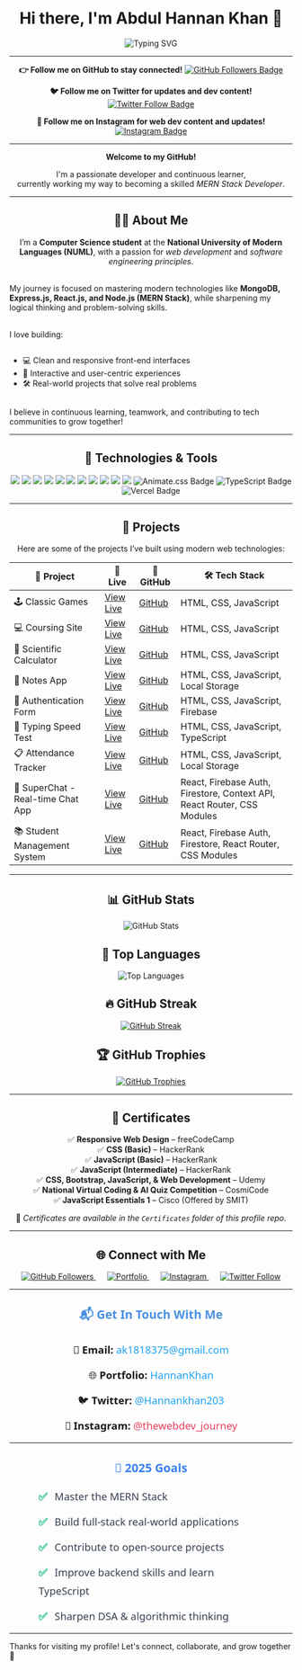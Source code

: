 <!-- Main Heading -->
<h1 align="center">Hi there, I'm Abdul Hannan Khan 👋</h1>

<p align="center">
  <img src="https://readme-typing-svg.demolab.com?font=Fira+Code&size=22&pause=1000&center=true&vCenter=true&width=435&lines=Welcome+to+my+GitHub!;I'm+a+Frontend+Developer.;Learning+MERN+Stack+Development.;A+JavaScript+Enthusiast." alt="Typing SVG" />
</p>

---

<!-- GitHub Follow -->
<p align="center">
<strong>👉 Follow me on GitHub to stay connected!</strong>
  <a href="https://github.com/Hannankhan203" target="_blank">
    <img src="https://img.shields.io/github/followers/Hannankhan203?label=Follow&style=social" alt="GitHub Followers Badge" />
  </a>
</p>

<!-- [![LinkedIn](https://img.shields.io/badge/LinkedIn-Follow-blue?logo=linkedin&style=social)](https://www.linkedin.com/in/abdul-hannan-khan-bab1a7361/) -->

<!-- Twitter Follow -->
<p align="center">
  <strong>🐦 Follow me on Twitter for updates and dev content!</strong>
  <a href="https://x.com/Hannankhan203" target="_blank">
    <img src="https://img.shields.io/twitter/follow/Hannankhan203?style=social" alt="Twitter Follow Badge" />
  </a>
</p>

<!-- Instagram Follow -->
<p align="center">
<strong>📸 Follow me on Instagram for web dev content and updates!</strong>
  <a href="https://www.instagram.com/thewebdev_journey/" target="_blank">
    <img src="https://img.shields.io/badge/Follow@thewebdev__journey-E4405F?style=for-the-badge&logo=instagram&logoColor=white" alt="Instagram Badge" />
  </a>
</p>

---

<!-- Introduction -->
<p align="center">
  <strong>Welcome to my GitHub!</strong>
</p>

<p align="center">
  I'm a passionate developer and continuous learner,<br>
  currently working my way to becoming a skilled <em>MERN Stack Developer</em>.
</p>

---

<!-- About Section -->
<h2 align="center">👨‍💻 About Me</h2>

<!-- About Me -->
<p align="center">
  I’m a <strong>Computer Science student</strong> at the <strong>National University of Modern Languages (NUML)</strong>, with a passion for <em>web development</em> and <em>software engineering principles</em>.<br><br>
  
  My journey is focused on mastering modern technologies like <strong>MongoDB, Express.js, React.js, and Node.js (MERN Stack)</strong>, while sharpening my logical thinking and problem-solving skills.<br><br>
  
  I love building:<br>
  <ul style="display: inline-block; text-align: left;">
    <li>💻 Clean and responsive front-end interfaces</li>
    <li>🎯 Interactive and user-centric experiences</li>
    <li>🛠️ Real-world projects that solve real problems</li>
  </ul><br>
  
  I believe in continuous learning, teamwork, and contributing to tech communities to grow together!
</p>

---

<!-- Technologies and Tools -->
<h2 align="center">🔧 Technologies & Tools</h2>

<!-- Technologies and Tools Badges -->
<p align="center">
  <img src="https://img.shields.io/badge/JavaScript-F7DF1E?style=for-the-badge&logo=javascript&logoColor=black" />
  <img src="https://img.shields.io/badge/HTML5-E34F26?style=for-the-badge&logo=html5&logoColor=white" />
  <img src="https://img.shields.io/badge/CSS3-1572B6?style=for-the-badge&logo=css3&logoColor=white" />
  <img src="https://img.shields.io/badge/React-20232A?style=for-the-badge&logo=react&logoColor=61DAFB" />
  <img src="https://img.shields.io/badge/Bootstrap-7952B3?style=for-the-badge&logo=bootstrap&logoColor=white" />
  <img src="https://img.shields.io/badge/Git-F05032?style=for-the-badge&logo=git&logoColor=white" />
  <img src="https://img.shields.io/badge/GitHub-181717?style=for-the-badge&logo=github&logoColor=white" />
  <img src="https://img.shields.io/badge/VS%20Code-007ACC?style=for-the-badge&logo=visualstudiocode&logoColor=white" />
  <img src="https://img.shields.io/badge/Netlify-00C7B7?style=for-the-badge&logo=netlify&logoColor=white" />
  <img src="https://img.shields.io/badge/Firebase-FFCA28?style=for-the-badge&logo=firebase&logoColor=black" />
  <img src="https://img.shields.io/badge/GSAP-88CE02?style=for-the-badge&logo=greensock&logoColor=white" />
  <img src="https://img.shields.io/badge/Animate.css-FF69B4?style=for-the-badge&logo=css3&logoColor=white" alt="Animate.css Badge" />
  <img src="https://img.shields.io/badge/TypeScript-3178C6?style=for-the-badge&logo=typescript&logoColor=white" alt="TypeScript Badge" />
  <img src="https://img.shields.io/badge/Vercel-000000?style=for-the-badge&logo=vercel&logoColor=white" alt="Vercel Badge" />
</p>

<!-- ![Node.js](https://img.shields.io/badge/-Node.js-339933?logo=node.js&logoColor=fff) -->
<!-- [![Bitbucket](https://img.shields.io/badge/Bitbucket-Visit-0052CC?logo=bitbucket&logoColor=white)](https://bitbucket.org/yourusername/) -->

---

<!-- Projects Section -->
<h2 align="center">📘 Projects</h2>

<!-- Projects Table -->
<p align="center">
  Here are some of the projects I’ve built using modern web technologies:
</p>

<div align="center">

<table>
  <thead>
    <tr>
      <th>📌 Project</th>
      <th>🔗 Live</th>
      <th>📁 GitHub</th>
      <th>🛠️ Tech Stack</th>
    </tr>
  </thead>
  <tbody>
    <tr>
      <td>🕹️ Classic Games</td>
      <td><a href="https://hannankhan203.github.io/Classic-Games/" target="_blank">View Live</a></td>
      <td><a href="https://github.com/Hannankhan203/Games" target="_blank">GitHub</a></td>
      <td>HTML, CSS, JavaScript</td>
    </tr>
    <tr>
      <td>💻 Coursing Site</td>
      <td><a href="https://hannankhan203.github.io/Coursing-Site/" target="_blank">View Live</a></td>
      <td><a href="https://github.com/Hannankhan203/Coursing-Site" target="_blank">GitHub</a></td>
      <td>HTML, CSS, JavaScript</td>
    </tr>
    <tr>
      <td>🧮 Scientific Calculator</td>
      <td><a href="https://hannankhan203.github.io/Scientific-Calculator/" target="_blank">View Live</a></td>
      <td><a href="https://github.com/Hannankhan203/Scientific-Calculator" target="_blank">GitHub</a></td>
      <td>HTML, CSS, JavaScript</td>
    </tr>
    <tr>
      <td>📓 Notes App</td>
      <td><a href="https://hannankhan203.github.io/Notes/" target="_blank">View Live</a></td>
      <td><a href="https://github.com/Hannankhan203/Notes" target="_blank">GitHub</a></td>
      <td>HTML, CSS, JavaScript, Local Storage</td>
    </tr>
    <tr>
      <td>🔐 Authentication Form</td>
      <td><a href="https://authentication-form-203.netlify.app/" target="_blank">View Live</a></td>
      <td><a href="https://github.com/Hannankhan203/Authentication-Form" target="_blank">GitHub</a></td>
      <td>HTML, CSS, JavaScript, Firebase</td>
    </tr>
    <tr>
      <td>🧠 Typing Speed Test</td>
      <td><a href="https://hannankhan203.github.io/Typing-Speed-Test/" target="_blank">View Live</a></td>
      <td><a href="https://github.com/Hannankhan203/Typing-Speed-Test.git" target="_blank">GitHub</a></td>
      <td>HTML, CSS, JavaScript, TypeScript</td>
    </tr>
    <tr>
  <td>📋 Attendance Tracker</td>
  <td><a href="https://hannankhan203.github.io/Attendance-Tracker/" target="_blank">View Live</a></td>
  <td><a href="https://github.com/Hannankhan203/Attendance-Tracker" target="_blank">GitHub</a></td>
  <td>HTML, CSS, JavaScript, Local Storage</td>
  </tr>
  <tr>
  <td>💬 SuperChat - Real-time Chat App</td>
  <td><a href="https://super-chat-gamma.vercel.app/" target="_blank">View Live</a></td>
  <td><a href="https://github.com/Hannankhan203/SuperChat.git" target="_blank">GitHub</a></td>
  <td>React, Firebase Auth, Firestore, Context API, React Router, CSS Modules</td>
</tr>
<tr>
  <td>📚 Student Management System</td>
  <td><a href="https://student-management-system-lilac-zeta.vercel.app/" target="_blank">View Live</a></td>
  <td><a href="https://github.com/Hannankhan203/Student-Management-System" target="_blank">GitHub</a></td>
  <td>React, Firebase Auth, Firestore, React Router, CSS Modules</td>
</tr>
  </tbody>
</table>

</div>

---

<!-- GitHub Stats -->
<h2 align="center">📊 GitHub Stats</h2>

<p align="center">
  <img src="https://github-readme-stats.vercel.app/api?username=Hannankhan203&show_icons=true&theme=radical&hide_border=false&rank_icon=github&include_all_commits=true&custom_title=Hannan's%20GitHub%20Stats" alt="GitHub Stats" />
</p>

<!-- Top Languages -->
<h2 align="center">🧠 Top Languages</h2>

<p align="center">
  <img src="https://github-readme-stats.vercel.app/api/top-langs/?username=Hannankhan203&layout=compact&theme=radical&hide_border=false&langs_count=6" alt="Top Languages" />
</p>

<!-- GitHub Streak -->
<h2 align="center">🔥 GitHub Streak</h2>

<p align="center">
  <a href="https://git.io/streak-stats" target="_blank">
    <img src="https://github-readme-streak-stats.herokuapp.com/?user=Hannankhan203&theme=radical&hide_border=false" alt="GitHub Streak" />
  </a>
</p>

<!-- GitHub Trophies -->
<h2 align="center">🏆 GitHub Trophies</h2>

<p align="center">
  <a href="https://github.com/ryo-ma/github-profile-trophy" target="_blank">
    <img 
      src="https://github-profile-trophy.vercel.app/?username=Hannankhan203&theme=algolia&no-frame=true&margin-w=15&margin-h=15" 
      alt="GitHub Trophies" 
    />
  </a>
</p>

<!-- ![Profile Views](https://komarev.com/ghpvc/?username=Hannankhan203&label=Profile%20views&color=0e75b6&style=flat) -->

---

<!-- Certificates -->
<h2 align="center">🏅 Certificates</h2>

<p align="center">
  ✅ <strong>Responsive Web Design</strong> – freeCodeCamp <br />
  ✅ <strong>CSS (Basic)</strong> – HackerRank <br />
  ✅ <strong>JavaScript (Basic)</strong> – HackerRank <br />
  ✅ <strong>JavaScript (Intermediate)</strong> – HackerRank <br />
  ✅ <strong>CSS, Bootstrap, JavaScript, & Web Development</strong> – Udemy <br />
  ✅ <strong>National Virtual Coding & AI Quiz Competition</strong> – CosmiCode <br />
  ✅ <strong>JavaScript Essentials 1</strong> – Cisco (Offered by SMIT)
</p>

<p align="center">
  📁 <em>Certificates are available in the <code>Certificates</code> folder of this profile repo.</em>
</p>

---

<!-- Connect With Me -->
<h2 align="center">🌐 Connect with Me</h2>

<p align="center" style="margin-top: 1em;">
  <a href="https://github.com/Hannankhan203" target="_blank" style="margin: 0 10px;">
    <img src="https://img.shields.io/github/followers/Hannankhan203?label=GitHub%20Followers&style=flat-square&logo=github&logoColor=white" alt="GitHub Followers" />
  </a>
  <a href="https://hannannkhann.vercel.app/" target="_blank" style="margin: 0 10px;">
    <img src="https://img.shields.io/badge/Portfolio-000000?style=flat-square&logo=firefox&logoColor=white" alt="Portfolio" />
  </a>
  <a href="https://www.instagram.com/thewebdev_journey/" target="_blank" style="margin: 0 10px;">
    <img src="https://img.shields.io/badge/Instagram-E4405F?style=flat-square&logo=instagram&logoColor=white" alt="Instagram" />
  </a>
  <a href="https://x.com/Hannankhan203" target="_blank" style="margin: 0 10px;">
    <img src="https://img.shields.io/twitter/follow/Hannankhan203?style=flat-square&logo=twitter&logoColor=white" alt="Twitter Follow" />
  </a>
</p>

<!-- [![LinkedIn](https://img.shields.io/badge/-LinkedIn-blue?logo=linkedin&logoColor=white)](https://www.linkedin.com/in/abdul-hannan-khan-bab1a7361/) -->

---

<h2 align="center" style="font-weight: 700; color: #4A90E2; margin-bottom: 25px; font-family: 'Segoe UI', Tahoma, Geneva, Verdana, sans-serif;">
  📬 Get In Touch With Me
</h2>

<div style="text-align:center; font-size: 1.15rem; line-height: 1.8; font-family: 'Segoe UI', Tahoma, Geneva, Verdana, sans-serif; max-width: 400px; margin: 0 auto;">
  <p style="margin: 12px 0;">
    📧 <strong>Email:</strong> 
    <a href="mailto:ak1818375@gmail.com" style="color:#1DA1F2; text-decoration:none; transition: color 0.3s ease;" onmouseover="this.style.color='#0d8ddb'" onmouseout="this.style.color='#1DA1F2'">
      ak1818375@gmail.com
    </a>
  </p>
  
  <p style="margin: 12px 0;">
    🌐 <strong>Portfolio:</strong> 
    <a href="https://hannannkhann.vercel.app/" target="_blank" style="color:#1DA1F2; text-decoration:none; transition: color 0.3s ease;" onmouseover="this.style.color='#0d8ddb'" onmouseout="this.style.color='#1DA1F2'">
      HannanKhan
    </a>
  </p>
  
  <p style="margin: 12px 0;">
    🐦 <strong>Twitter:</strong> 
    <a href="https://x.com/Hannankhan203" target="_blank" style="color:#1DA1F2; text-decoration:none; transition: color 0.3s ease;" onmouseover="this.style.color='#0d8ddb'" onmouseout="this.style.color='#1DA1F2'">
      @Hannankhan203
    </a>
  </p>
  
  <p style="margin: 12px 0;">
    📸 <strong>Instagram:</strong> 
    <a href="https://www.instagram.com/thewebdev_journey/" target="_blank" style="color:#E4405F; text-decoration:none; transition: color 0.3s ease;" onmouseover="this.style.color='#b32e48'" onmouseout="this.style.color='#E4405F'">
      @thewebdev_journey
    </a>
  </p>
</div>

<!-- - **💼 LinkedIn**: [linkedin.com/in/abdul-hannan-khan-16b358358](https://www.linkedin.com/in/abdul-hannan-khan-bab1a7361)   -->

---

<h2 align="center" style="color:#3b82f6; font-weight: 700; font-family: 'Segoe UI', Tahoma, Geneva, Verdana, sans-serif; margin-bottom: 20px;">
  🎯 2025 Goals
</h2>

<ul style="list-style: none; padding: 0; max-width: 400px; margin: 0 auto; font-family: 'Segoe UI', Tahoma, Geneva, Verdana, sans-serif; font-size: 1.15rem; line-height: 1.8; color: #374151;">
  <li style="margin-bottom: 12px;">
    <span style="color: #10b981; font-weight: 700; margin-right: 8px;">✅</span> Master the MERN Stack
  </li>
  <li style="margin-bottom: 12px;">
    <span style="color: #10b981; font-weight: 700; margin-right: 8px;">✅</span> Build full-stack real-world applications
  </li>
  <li style="margin-bottom: 12px;">
    <span style="color: #10b981; font-weight: 700; margin-right: 8px;">✅</span> Contribute to open-source projects
  </li>
  <li style="margin-bottom: 12px;">
    <span style="color: #10b981; font-weight: 700; margin-right: 8px;">✅</span> Improve backend skills and learn TypeScript
  </li>
  <li>
    <span style="color: #10b981; font-weight: 700; margin-right: 8px;">✅</span> Sharpen DSA & algorithmic thinking
  </li>
</ul>

---

Thanks for visiting my profile! Let's connect, collaborate, and grow together 🚀
